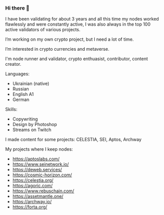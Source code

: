 ### Hi there 👋

I have been validating for about 3 years and all this time my nodes worked flawlessly and were constantly active, I was also always in the top 100 active validators of various projects.

 I’m working on my own crypto project, but I need a lot of time.
 
  I’m interested in crypto currencies and metaverse.
  
   I'm node runner and validator, crypto enthuasist, contributor, content creator.
   
   Languages:

* Ukrainian (native)
* Russian
* English A1
* German

Skills:
* Copywriting
* Design by Photoshop
* Streams on Twitch

 I made content for some projects: CELESTIA, SEI, Aptos, Archway
 
 My projects where I keep nodes:
 * https://aptoslabs.com/
 * https://www.seinetwork.io/
 * https://deweb.services/
 * https://cosmic-horizon.com/
 * https://celestia.org/
 * https://agoric.com/
 * https://www.rebuschain.com/
 * https://assetmantle.one/
 * https://archway.io/
 * https://forta.org/
